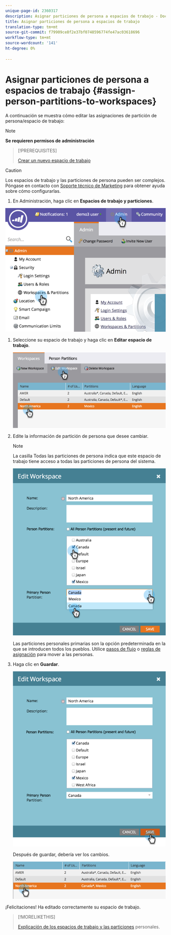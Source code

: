 ```yaml
---
unique-page-id: 2360317
description: Asignar particiones de persona a espacios de trabajo - Documentos de marketing - Documentación del producto
title: Asignar particiones de persona a espacios de trabajo
translation-type: tm+mt
source-git-commit: f79909ce8f2e37bf0748596774fe47ac03618696
workflow-type: tm+mt
source-wordcount: '141'
ht-degree: 0%

---
```



# Asignar particiones de persona a espacios de trabajo {#assign-person-partitions-to-workspaces}

A continuación se muestra cómo editar las asignaciones de partición de persona/espacio de trabajo:

>[!NOTE]
>
>**Se requieren permisos de administración**

>[!PREREQUISITES]
>
>[Crear un nuevo espacio de trabajo](/help/marketo/product-docs/administration/workspaces-and-person-partitions/create-a-new-workspace.md)

>[!CAUTION]
>
>Los espacios de trabajo y las particiones de persona pueden ser complejos. Póngase en contacto con [Soporte técnico de Marketing](https://nation.marketo.com/t5/Support/ct-p/Support) para obtener ayuda sobre cómo configurarlas.

1. En Administración, haga clic en **Espacios de trabajo y particiones**.

![](assets/image2014-9-17-11-3a13-3a24.png)

1. Seleccione su espacio de trabajo y haga clic en **Editar espacio de trabajo**.

   ![](assets/two-3.png)

1. Edite la información de partición de persona que desee cambiar.

   >[!NOTE]
   >
   >La casilla Todas las particiones de persona indica que este espacio de trabajo tiene acceso a todas las particiones de persona del sistema.

   ![](assets/three-3.png)

   Las particiones personales primarias son la opción predeterminada en la que se introducen todos los pueblos. Utilice [pasos de flujo](/help/marketo/product-docs/core-marketo-concepts/smart-campaigns/flow-actions/use-add-choice-in-a-flow-step.md) o [reglas de asignación](/help/marketo/product-docs/administration/workspaces-and-person-partitions/assigning-person-partitions-with-assignment-rules.md) para mover a las personas.

1. Haga clic en **Guardar**.

   ![](assets/four-3.png)

   Después de guardar, debería ver los cambios.

   ![](assets/image2014-9-17-11-3a14-3a53.png)

¡Felicitaciones! Ha editado correctamente su espacio de trabajo.

>[!MORELIKETHIS]
>
>[Explicación de los espacios de trabajo y las particiones](/help/marketo/product-docs/administration/workspaces-and-person-partitions/understanding-workspaces-and-person-partitions.md) personales.
